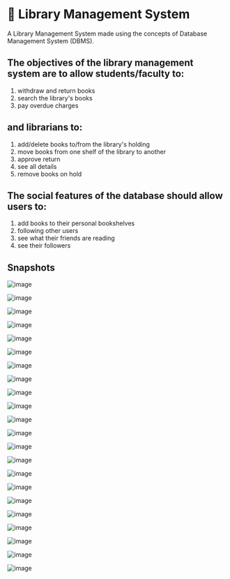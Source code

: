 # 📘 Library Management System

A Library Management System made using the concepts of Database Management System (DBMS).

## The objectives of the library management system are to allow students/faculty to:

1. withdraw and return books
2. search the library's books
3. pay overdue charges

## and librarians to:

1. add/delete books to/from the library's holding
2. move books from one shelf of the library to another
3. approve return
4. see all details
5. remove books on hold

## The social features of the database should allow users to:

1. add books to their personal bookshelves
2. following other users
3. see what their friends are reading
4. see their followers

## Snapshots

![image](https://user-images.githubusercontent.com/64724039/115950739-aad81800-a4fa-11eb-9fd5-c86c29b46dc2.png)

![image](https://user-images.githubusercontent.com/64724039/115950757-cb07d700-a4fa-11eb-857e-e096117088df.png)

![image](https://user-images.githubusercontent.com/64724039/115950793-f68ac180-a4fa-11eb-8970-bff9aa6a2da1.png)

![image](https://user-images.githubusercontent.com/64724039/115950805-0d311880-a4fb-11eb-902f-1459d9db91af.png)

![image](https://user-images.githubusercontent.com/64724039/115950822-30f45e80-a4fb-11eb-954c-823df9d9e315.png)

![image](https://user-images.githubusercontent.com/64724039/115950846-54b7a480-a4fb-11eb-8741-60ca886fd3bb.png)

![image](https://user-images.githubusercontent.com/64724039/115950856-68630b00-a4fb-11eb-81f6-9d8a781d910f.png)

![image](https://user-images.githubusercontent.com/64724039/115950881-816bbc00-a4fb-11eb-9096-6c10288d22a8.png)

![image](https://user-images.githubusercontent.com/64724039/115950898-921c3200-a4fb-11eb-9b8c-cd361ad7dbff.png)

![image](https://user-images.githubusercontent.com/64724039/115950912-a3653e80-a4fb-11eb-9e7b-0e82b7785a84.png)

![image](https://user-images.githubusercontent.com/64724039/115950931-b415b480-a4fb-11eb-8d41-051ef07b319f.png)

![image](https://user-images.githubusercontent.com/64724039/115950944-c42d9400-a4fb-11eb-9c09-bcef661d42f2.png)

![image](https://user-images.githubusercontent.com/64724039/115950981-fb03aa00-a4fb-11eb-906d-5171641def0a.png)

![image](https://user-images.githubusercontent.com/64724039/115951000-11116a80-a4fc-11eb-8f56-1d1a3bb6332e.png)

![image](https://user-images.githubusercontent.com/64724039/115951008-2090b380-a4fc-11eb-857a-91f3b8d891f0.png)

![image](https://user-images.githubusercontent.com/64724039/115951028-330aed00-a4fc-11eb-907a-0aafc2c92305.png)

![image](https://user-images.githubusercontent.com/64724039/115951048-43bb6300-a4fc-11eb-854f-c8084348f9ab.png)

![image](https://user-images.githubusercontent.com/64724039/115951061-5766c980-a4fc-11eb-972c-fbc82f076782.png)

![image](https://user-images.githubusercontent.com/64724039/115951070-677ea900-a4fc-11eb-995a-100d66ac9a43.png)

![image](https://user-images.githubusercontent.com/64724039/115951089-79604c00-a4fc-11eb-992f-1af876080b63.png)

![image](https://user-images.githubusercontent.com/64724039/115951112-91d06680-a4fc-11eb-8a44-4b51d4b73909.png)

![image](https://user-images.githubusercontent.com/64724039/115951120-a14faf80-a4fc-11eb-8afd-a4eb65106000.png)
